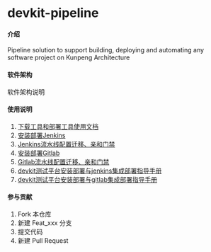 # devkit-pipeline

#### 介绍
Pipeline solution to support building, deploying and automating any software project on Kunpeng Architecture

#### 软件架构
软件架构说明

#### 使用说明

1.  [下载工具和部署工具使用文档](https://gitee.com/openeuler/devkit-pipeline/blob/master/document/批量部署工具/批量部署工具devkitpipeline.md)
2.  [安装部署Jenkins](https://gitee.com/openeuler/devkit-pipeline/blob/master/document/Jenkins安装部署/安装部署Jenkins.md)
3.  [Jenkins流水线配置迁移、亲和门禁](https://gitee.com/openeuler/devkit-pipeline/blob/master/document/Jenkins安装部署/Jenkins流水线配置迁移、亲和门禁.md)
4.  [安装部署Gitlab](https://gitee.com/openeuler/devkit-pipeline/blob/master/document/gitlab安装部署/gitlab安装部署.md)
5.  [Gitlab流水线配置迁移、亲和门禁](https://gitee.com/openeuler/devkit-pipeline/blob/master/document/gitlab安装部署/Gitlab流水线配置迁移、亲和门禁.md)
6.  [devkit测试平台安装部署与jenkins集成部署指导手册](https://gitee.com/openeuler/devkit-pipeline/blob/master/document/lkp-test安装部署/devkit测试平台安装部署与jenkins集成部署指导手册.md)
7.  [devkit测试平台安装部署与gitlab集成部署指导手册](https://gitee.com/openeuler/devkit-pipeline/blob/master/document/lkp-test安装部署/devkit测试平台安装部署与gitlab集成部署指导手册.md)
#### 参与贡献

1.  Fork 本仓库
2.  新建 Feat_xxx 分支
3.  提交代码
4.  新建 Pull Request
